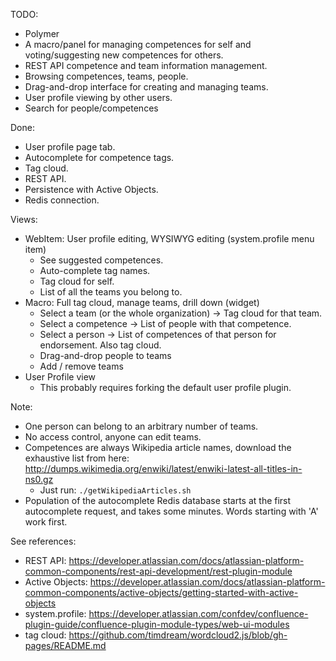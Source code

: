 TODO:

* Polymer
* A macro/panel for managing competences for self and voting/suggesting new competences for others.
* REST API competence and team information management.
* Browsing competences, teams, people.
* Drag-and-drop interface for creating and managing teams.
* User profile viewing by other users.
* Search for people/competences

Done:

* User profile page tab.
* Autocomplete for competence tags.
* Tag cloud.
* REST API.
* Persistence with Active Objects.
* Redis connection.

Views:

* WebItem: User profile editing, WYSIWYG editing (system.profile menu item)
  * See suggested competences.
  * Auto-complete tag names.
  * Tag cloud for self.
  * List of all the teams you belong to.
* Macro: Full tag cloud, manage teams, drill down (widget)
  * Select a team (or the whole organization) -> Tag cloud for that team.
  * Select a competence -> List of people with that competence.
  * Select a person -> List of competences of that person for endorsement. Also tag cloud.
  * Drag-and-drop people to teams
  * Add / remove teams
* User Profile view
  * This probably requires forking the default user profile plugin.
  
Note:

* One person can belong to an arbitrary number of teams.
* No access control, anyone can edit teams.
* Competences are always Wikipedia article names, download the exhaustive list from here: http://dumps.wikimedia.org/enwiki/latest/enwiki-latest-all-titles-in-ns0.gz
  * Just run: `./getWikipediaArticles.sh`
* Population of the autocomplete Redis database starts at the first autocomplete request, and takes some minutes. Words starting with 'A' work first.

See references:

* REST API: https://developer.atlassian.com/docs/atlassian-platform-common-components/rest-api-development/rest-plugin-module
* Active Objects: https://developer.atlassian.com/docs/atlassian-platform-common-components/active-objects/getting-started-with-active-objects
* system.profile: https://developer.atlassian.com/confdev/confluence-plugin-guide/confluence-plugin-module-types/web-ui-modules
* tag cloud: https://github.com/timdream/wordcloud2.js/blob/gh-pages/README.md

